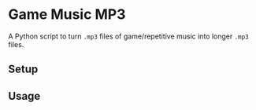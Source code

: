 # Game Music MP3

A Python script to turn `.mp3` files of game/repetitive music into longer `.mp3` files.

## Setup

## Usage
